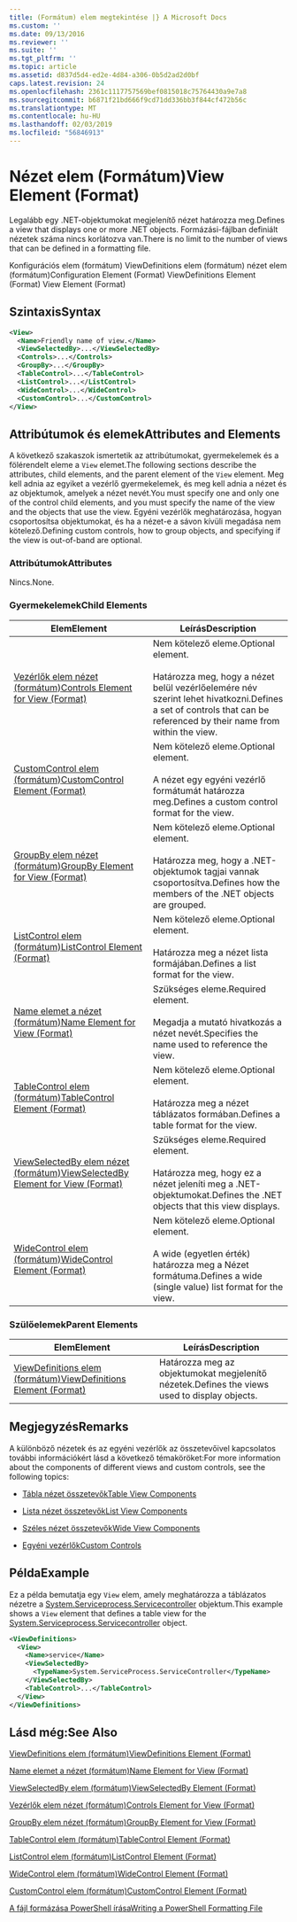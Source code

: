```yaml
---
title: (Formátum) elem megtekintése |} A Microsoft Docs
ms.custom: ''
ms.date: 09/13/2016
ms.reviewer: ''
ms.suite: ''
ms.tgt_pltfrm: ''
ms.topic: article
ms.assetid: d837d5d4-ed2e-4d84-a306-0b5d2ad2d0bf
caps.latest.revision: 24
ms.openlocfilehash: 2361c1117757569bef0815018c75764430a9e7a8
ms.sourcegitcommit: b6871f21bd666f9cd71dd336bb3f844cf472b56c
ms.translationtype: MT
ms.contentlocale: hu-HU
ms.lasthandoff: 02/03/2019
ms.locfileid: "56846913"
---
```

# <a name="view-element-format"></a><span data-ttu-id="43766-102">Nézet elem (Formátum)</span><span class="sxs-lookup"><span data-stu-id="43766-102">View Element (Format)</span></span>

<span data-ttu-id="43766-103">Legalább egy .NET-objektumokat megjelenítő nézet határozza meg.</span><span class="sxs-lookup"><span data-stu-id="43766-103">Defines a view that displays one or more .NET objects.</span></span> <span data-ttu-id="43766-104">Formázási-fájlban definiált nézetek száma nincs korlátozva van.</span><span class="sxs-lookup"><span data-stu-id="43766-104">There is no limit to the number of views that can be defined in a formatting file.</span></span>

<span data-ttu-id="43766-105">Konfigurációs elem (formátum) ViewDefinitions elem (formátum) nézet elem (formátum)</span><span class="sxs-lookup"><span data-stu-id="43766-105">Configuration Element (Format) ViewDefinitions Element (Format) View Element (Format)</span></span>

## <a name="syntax"></a><span data-ttu-id="43766-106">Szintaxis</span><span class="sxs-lookup"><span data-stu-id="43766-106">Syntax</span></span>

```xml
<View>
  <Name>Friendly name of view.</Name>
  <ViewSelectedBy>...</ViewSelectedBy>
  <Controls>...</Controls>
  <GroupBy>...</GroupBy>
  <TableControl>...</TableControl>
  <ListControl>...</ListControl>
  <WideControl>...</WideControl>
  <CustomControl>...</CustomControl>
</View>
```

## <a name="attributes-and-elements"></a><span data-ttu-id="43766-107">Attribútumok és elemek</span><span class="sxs-lookup"><span data-stu-id="43766-107">Attributes and Elements</span></span>

<span data-ttu-id="43766-108">A következő szakaszok ismertetik az attribútumokat, gyermekelemek és a fölérendelt eleme a `View` elemet.</span><span class="sxs-lookup"><span data-stu-id="43766-108">The following sections describe the attributes, child elements, and the parent element of the `View` element.</span></span> <span data-ttu-id="43766-109">Meg kell adnia az egyiket a vezérlő gyermekelemek, és meg kell adnia a nézet és az objektumok, amelyek a nézet nevét.</span><span class="sxs-lookup"><span data-stu-id="43766-109">You must specify one and only one of the control child elements, and you must specify the name of the view and the objects that use the view.</span></span> <span data-ttu-id="43766-110">Egyéni vezérlők meghatározása, hogyan csoportosítsa objektumokat, és ha a nézet-e a sávon kívüli megadása nem kötelező.</span><span class="sxs-lookup"><span data-stu-id="43766-110">Defining custom controls, how to group objects, and specifying if the view is out-of-band are optional.</span></span>

### <a name="attributes"></a><span data-ttu-id="43766-111">Attribútumok</span><span class="sxs-lookup"><span data-stu-id="43766-111">Attributes</span></span>

<span data-ttu-id="43766-112">Nincs.</span><span class="sxs-lookup"><span data-stu-id="43766-112">None.</span></span>

### <a name="child-elements"></a><span data-ttu-id="43766-113">Gyermekelemek</span><span class="sxs-lookup"><span data-stu-id="43766-113">Child Elements</span></span>

|<span data-ttu-id="43766-114">Elem</span><span class="sxs-lookup"><span data-stu-id="43766-114">Element</span></span>|<span data-ttu-id="43766-115">Leírás</span><span class="sxs-lookup"><span data-stu-id="43766-115">Description</span></span>|
|-------------|-----------------|
|[<span data-ttu-id="43766-116">Vezérlők elem nézet (formátum)</span><span class="sxs-lookup"><span data-stu-id="43766-116">Controls Element for View (Format)</span></span>](./controls-element-for-view-format.md)|<span data-ttu-id="43766-117">Nem kötelező eleme.</span><span class="sxs-lookup"><span data-stu-id="43766-117">Optional element.</span></span><br /><br /> <span data-ttu-id="43766-118">Határozza meg, hogy a nézet belül vezérlőelemére név szerint lehet hivatkozni.</span><span class="sxs-lookup"><span data-stu-id="43766-118">Defines a set of controls that can be referenced by their name from within the view.</span></span>|
|[<span data-ttu-id="43766-119">CustomControl elem (formátum)</span><span class="sxs-lookup"><span data-stu-id="43766-119">CustomControl Element (Format)</span></span>](./customcontrol-element-for-groupby-format.md)|<span data-ttu-id="43766-120">Nem kötelező eleme.</span><span class="sxs-lookup"><span data-stu-id="43766-120">Optional element.</span></span><br /><br /> <span data-ttu-id="43766-121">A nézet egy egyéni vezérlő formátumát határozza meg.</span><span class="sxs-lookup"><span data-stu-id="43766-121">Defines a custom control format for the view.</span></span>|
|[<span data-ttu-id="43766-122">GroupBy elem nézet (formátum)</span><span class="sxs-lookup"><span data-stu-id="43766-122">GroupBy Element for View (Format)</span></span>](./groupby-element-for-view-format.md)|<span data-ttu-id="43766-123">Nem kötelező eleme.</span><span class="sxs-lookup"><span data-stu-id="43766-123">Optional element.</span></span><br /><br /> <span data-ttu-id="43766-124">Határozza meg, hogy a .NET-objektumok tagjai vannak csoportosítva.</span><span class="sxs-lookup"><span data-stu-id="43766-124">Defines how the members of the .NET objects are grouped.</span></span>|
|[<span data-ttu-id="43766-125">ListControl elem (formátum)</span><span class="sxs-lookup"><span data-stu-id="43766-125">ListControl Element (Format)</span></span>](./listcontrol-element-format.md)|<span data-ttu-id="43766-126">Nem kötelező eleme.</span><span class="sxs-lookup"><span data-stu-id="43766-126">Optional element.</span></span><br /><br /> <span data-ttu-id="43766-127">Határozza meg a nézet lista formájában.</span><span class="sxs-lookup"><span data-stu-id="43766-127">Defines a list format for the view.</span></span>|
|[<span data-ttu-id="43766-128">Name elemet a nézet (formátum)</span><span class="sxs-lookup"><span data-stu-id="43766-128">Name Element for View (Format)</span></span>](./name-element-for-view-format.md)|<span data-ttu-id="43766-129">Szükséges eleme.</span><span class="sxs-lookup"><span data-stu-id="43766-129">Required element.</span></span><br /><br /> <span data-ttu-id="43766-130">Megadja a mutató hivatkozás a nézet nevét.</span><span class="sxs-lookup"><span data-stu-id="43766-130">Specifies the name used to reference the view.</span></span>|
|[<span data-ttu-id="43766-131">TableControl elem (formátum)</span><span class="sxs-lookup"><span data-stu-id="43766-131">TableControl Element (Format)</span></span>](./tablecontrol-element-format.md)|<span data-ttu-id="43766-132">Nem kötelező eleme.</span><span class="sxs-lookup"><span data-stu-id="43766-132">Optional element.</span></span><br /><br /> <span data-ttu-id="43766-133">Határozza meg a nézet táblázatos formában.</span><span class="sxs-lookup"><span data-stu-id="43766-133">Defines a table format for the view.</span></span>|
|[<span data-ttu-id="43766-134">ViewSelectedBy elem nézet (formátum)</span><span class="sxs-lookup"><span data-stu-id="43766-134">ViewSelectedBy Element for View (Format)</span></span>](./viewselectedby-element-format.md)|<span data-ttu-id="43766-135">Szükséges eleme.</span><span class="sxs-lookup"><span data-stu-id="43766-135">Required element.</span></span><br /><br /> <span data-ttu-id="43766-136">Határozza meg, hogy ez a nézet jeleníti meg a .NET-objektumokat.</span><span class="sxs-lookup"><span data-stu-id="43766-136">Defines the .NET objects that this view displays.</span></span>|
|[<span data-ttu-id="43766-137">WideControl elem (formátum)</span><span class="sxs-lookup"><span data-stu-id="43766-137">WideControl Element (Format)</span></span>](./widecontrol-element-format.md)|<span data-ttu-id="43766-138">Nem kötelező eleme.</span><span class="sxs-lookup"><span data-stu-id="43766-138">Optional element.</span></span><br /><br /> <span data-ttu-id="43766-139">A wide (egyetlen érték) határozza meg a Nézet formátuma.</span><span class="sxs-lookup"><span data-stu-id="43766-139">Defines a wide (single value) list format for the view.</span></span>|

### <a name="parent-elements"></a><span data-ttu-id="43766-140">Szülőelemek</span><span class="sxs-lookup"><span data-stu-id="43766-140">Parent Elements</span></span>

|<span data-ttu-id="43766-141">Elem</span><span class="sxs-lookup"><span data-stu-id="43766-141">Element</span></span>|<span data-ttu-id="43766-142">Leírás</span><span class="sxs-lookup"><span data-stu-id="43766-142">Description</span></span>|
|-------------|-----------------|
|[<span data-ttu-id="43766-143">ViewDefinitions elem (formátum)</span><span class="sxs-lookup"><span data-stu-id="43766-143">ViewDefinitions Element (Format)</span></span>](./viewdefinitions-element-format.md)|<span data-ttu-id="43766-144">Határozza meg az objektumokat megjelenítő nézetek.</span><span class="sxs-lookup"><span data-stu-id="43766-144">Defines the views used to display objects.</span></span>|

## <a name="remarks"></a><span data-ttu-id="43766-145">Megjegyzés</span><span class="sxs-lookup"><span data-stu-id="43766-145">Remarks</span></span>

<span data-ttu-id="43766-146">A különböző nézetek és az egyéni vezérlők az összetevőivel kapcsolatos további információkért lásd a következő témaköröket:</span><span class="sxs-lookup"><span data-stu-id="43766-146">For more information about the components of different views and custom controls, see the following topics:</span></span>

- [<span data-ttu-id="43766-147">Tábla nézet összetevők</span><span class="sxs-lookup"><span data-stu-id="43766-147">Table View Components</span></span>](./creating-a-table-view.md)

- [<span data-ttu-id="43766-148">Lista nézet összetevők</span><span class="sxs-lookup"><span data-stu-id="43766-148">List View Components</span></span>](./creating-a-list-view.md)

- [<span data-ttu-id="43766-149">Széles nézet összetevők</span><span class="sxs-lookup"><span data-stu-id="43766-149">Wide View Components</span></span>](./creating-a-wide-view.md)

- [<span data-ttu-id="43766-150">Egyéni vezérlők</span><span class="sxs-lookup"><span data-stu-id="43766-150">Custom Controls</span></span>](./creating-custom-controls.md)

## <a name="example"></a><span data-ttu-id="43766-151">Példa</span><span class="sxs-lookup"><span data-stu-id="43766-151">Example</span></span>

<span data-ttu-id="43766-152">Ez a példa bemutatja egy `View` elem, amely meghatározza a táblázatos nézetre a [System.Serviceprocess.Servicecontroller](/dotnet/api/System.ServiceProcess.ServiceController) objektum.</span><span class="sxs-lookup"><span data-stu-id="43766-152">This example shows a `View` element that defines a table view for the [System.Serviceprocess.Servicecontroller](/dotnet/api/System.ServiceProcess.ServiceController) object.</span></span>

```xml
<ViewDefinitions>
  <View>
    <Name>service</Name>
    <ViewSelectedBy>
      <TypeName>System.ServiceProcess.ServiceController</TypeName>
    </ViewSelectedBy>
    <TableControl>...</TableControl>
  </View>
</ViewDefinitions>

```

## <a name="see-also"></a><span data-ttu-id="43766-153">Lásd még:</span><span class="sxs-lookup"><span data-stu-id="43766-153">See Also</span></span>

[<span data-ttu-id="43766-154">ViewDefinitions elem (formátum)</span><span class="sxs-lookup"><span data-stu-id="43766-154">ViewDefinitions Element (Format)</span></span>](./viewdefinitions-element-format.md)

[<span data-ttu-id="43766-155">Name elemet a nézet (formátum)</span><span class="sxs-lookup"><span data-stu-id="43766-155">Name Element for View (Format)</span></span>](./name-element-for-view-format.md)

[<span data-ttu-id="43766-156">ViewSelectedBy elem (formátum)</span><span class="sxs-lookup"><span data-stu-id="43766-156">ViewSelectedBy Element (Format)</span></span>](./viewselectedby-element-format.md)

[<span data-ttu-id="43766-157">Vezérlők elem nézet (formátum)</span><span class="sxs-lookup"><span data-stu-id="43766-157">Controls Element for View (Format)</span></span>](./controls-element-for-view-format.md)

[<span data-ttu-id="43766-158">GroupBy elem nézet (formátum)</span><span class="sxs-lookup"><span data-stu-id="43766-158">GroupBy Element for View (Format)</span></span>](./groupby-element-for-view-format.md)

[<span data-ttu-id="43766-159">TableControl elem (formátum)</span><span class="sxs-lookup"><span data-stu-id="43766-159">TableControl Element (Format)</span></span>](./tablecontrol-element-format.md)

[<span data-ttu-id="43766-160">ListControl elem (formátum)</span><span class="sxs-lookup"><span data-stu-id="43766-160">ListControl Element (Format)</span></span>](./listcontrol-element-format.md)

[<span data-ttu-id="43766-161">WideControl elem (formátum)</span><span class="sxs-lookup"><span data-stu-id="43766-161">WideControl Element (Format)</span></span>](./widecontrol-element-format.md)

[<span data-ttu-id="43766-162">CustomControl elem (formátum)</span><span class="sxs-lookup"><span data-stu-id="43766-162">CustomControl Element (Format)</span></span>](./customcontrol-element-for-groupby-format.md)

[<span data-ttu-id="43766-163">A fájl formázása PowerShell írása</span><span class="sxs-lookup"><span data-stu-id="43766-163">Writing a PowerShell Formatting File</span></span>](./writing-a-powershell-formatting-file.md)
